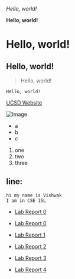 *Hello, world!*

**Hello, world!**
# Hello, world!
## Hello, world!
> Hello, world!

`Hello, world!`

[UCSD Website](https://ucsd.edu/)

![Image](https://upload.wikimedia.org/wikipedia/en/thumb/4/44/University_of_California%2C_San_Diego_seal.svg/1200px-University_of_California%2C_San_Diego_seal.svg.png)

* a
* b
* c

1. one
2. two
3. three

line:
---

```
hi my name is Vishwak
I am in CSE 15L
```
* [Lab Report 0](lab-report-1-week-0.html)
* [Lab Report 0](https://vpabba03.github.io/cse15l-lab-reports/lab-report-1-week-0.html)


* [Lab Report 1](https://vpabba03.github.io/cse15l-lab-reports/lab-report-1/lab-report-1-week-1.html)
* [Lab Report 2](https://vpabba03.github.io/cse15l-lab-reports/lab-report-2/lab-report-2-week-3.html)
* [Lab Report 3](https://vpabba03.github.io/cse15l-lab-reports/lab-report-3/lab-report-3-week-5.html)
* [Lab Report 4](https://vpabba03.github.io/cse15l-lab-reports/lab-report-4/lab-report-4-week-7.html)
